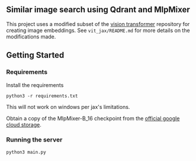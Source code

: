 ## Similar image search using Qdrant and MlpMixer
This project uses a modified subset of the [vision transformer](https://github.com/google-research/vision_transformer) repository for 
creating image embeddings. See `vit_jax/README.md` for more details on the modifications made. 

## Getting Started
### Requirements
Install the requirements
```
python3 -r requirements.txt
```

This will not work on windows per jax's limitations.

Obtain a copy of the MlpMixer-B_16 checkpoint from the [official google cloud storage](https://console.cloud.google.com/storage/browser/mixer_models).

### Running the server
`python3 main.py`